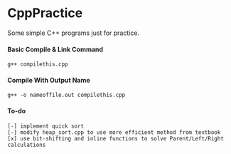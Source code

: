# CppPractice
Some simple C++ programs just for practice.

#### Basic Compile & Link Command
`g++ compilethis.cpp`

#### Compile With Output Name
`g++ -o nameoffile.out compilethis.cpp`


#### To-do
```
[-] implement quick sort
[-] modify heap_sort.cpp to use more efficient method from textbook
[x] use bit-shifting and inline functions to solve Parent/Left/Right calculations

``` 
